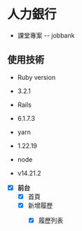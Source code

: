 # 人力銀行

* 課堂專案 -- jobbank


## 使用技術
* Ruby version 
- 3.2.1
* Rails 
- 6.1.7.3
* yarn 
- 1.22.19
* node
- v14.21.2

- [x] **前台**
    - [x] 首頁
    - [x] 新增履歷
        - [x] 履歷列表
    